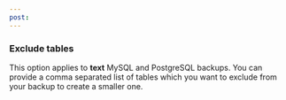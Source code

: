```yaml
---
post: 
---
```


### Exclude tables

This option applies to **text** MySQL and PostgreSQL backups.  You can provide a comma separated list of tables which you want to exclude from your backup to create a smaller one.   

